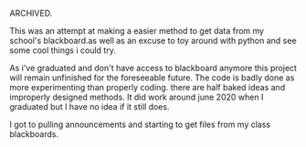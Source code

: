 ARCHIVED.

This was an attempt at making a easier method to get data from my school's blackboard.as well as an excuse to toy around with python and see some cool things i could try. 

As i've graduated and don't have access to blackboard anymore this project will remain unfinished for the foreseeable future.
The code is badly done as more experimenting than properly coding. 
there are half baked ideas and improperly designed methods.
It did work around june 2020 when I graduated but I have no idea if it still does. 

I got to pulling announcements and starting to get files from my class blackboards. 